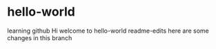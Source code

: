 # hello-world
learning github
Hi welcome to hello-world readme-edits
here are some changes in this branch
